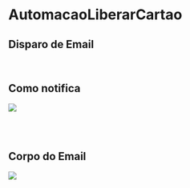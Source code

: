 # AutomacaoLiberarCartao

## Disparo de Email

<br>

## Como notifica
<img src="img/como-notifica.jpeg"><br><br>

<br>

## Corpo do Email
<img src="img/corpo-do-email.jpeg">


